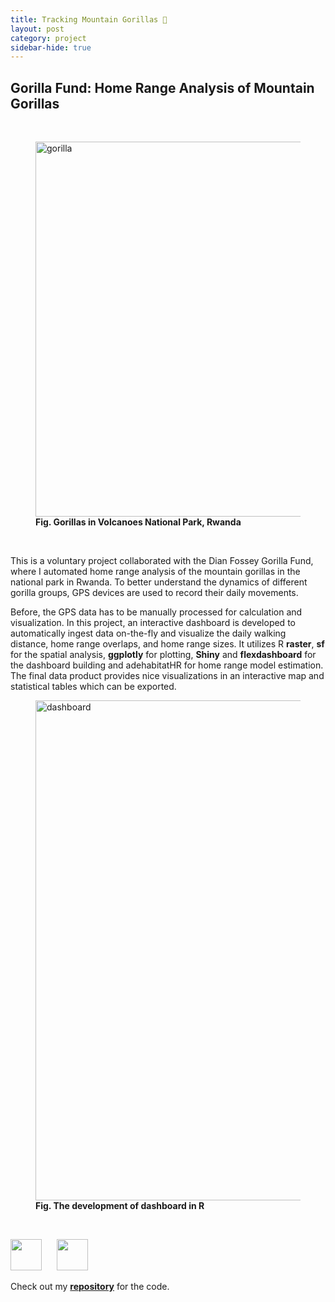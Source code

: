 ```yaml
---
title: Tracking Mountain Gorillas 🦍
layout: post
category: project
sidebar-hide: true
---
```


## Gorilla Fund: Home Range Analysis of Mountain Gorillas

<br>

<figure>
	<img src="{{ 'assets/images/gorilla.jpg' | relative_url }}" alt="gorilla"
	width="600" />
	<figcaption><b>Fig. Gorillas in Volcanoes National Park, Rwanda</b></figcaption>
</figure>

<br>

This is a voluntary project collaborated with the Dian Fossey Gorilla Fund, where I automated home range analysis of the mountain gorillas in the national park in Rwanda. To better understand the dynamics of different gorilla groups, GPS devices are used to record their daily movements. 

Before, the GPS data has to be manually processed for calculation and visualization. In this project, an interactive dashboard is developed to automatically ingest data on-the-fly and visualize the daily walking distance, home range overlaps, and home range sizes. It utilizes R **raster**, **sf** for the spatial analysis, **ggplotly** for plotting, **Shiny** and **flexdashboard** for the dashboard building and adehabitatHR for home range model estimation. The final data product provides nice visualizations in an interactive map and statistical tables which can be exported. 


<figure>
	<img src="{{ 'assets/images/data-viz.png' | relative_url }}" alt="dashboard"  width="800" />
	<figcaption><b>Fig. The development of dashboard in R</b></figcaption>
</figure>

<br>



<p float="left">
  <img src="https://raw.githubusercontent.com/FortAwesome/Font-Awesome/6.x/svgs/solid/r.svg" width="50" height="50">
  &nbsp;&nbsp;&nbsp;&nbsp;
  <img src="https://raw.githubusercontent.com/FortAwesome/Font-Awesome/6.x/svgs/brands/github.svg" width="50" height="50">
</p>

Check out my [<b>repository</b>](https://github.com/pinkychow1010/HomeRangeAnalysis) for the code.
